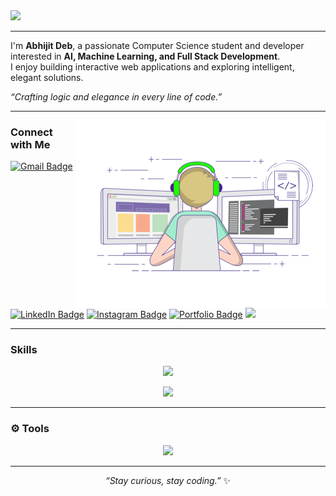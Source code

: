 <!-- Header -->
<img src="https://capsule-render.vercel.app/api?type=waving&color=0:3a8296,100:091519&height=150&text=Hi,%20I'm%20Abhijit%20Deb&fontSize=50&fontColor=61DAFB&fontAlignY=45&animation=twinkling&desc=Software%20Engineer%20|%20Problem%20Solver%20|%20AI%20Enthusiast&descSize=27&descAlignY=85&section=header" />

---

I'm **Abhijit Deb**, a passionate Computer Science student and developer interested in **AI, Machine Learning, and Full Stack Development**.  
I enjoy building interactive web applications and exploring intelligent, elegant solutions.

 *“Crafting logic and elegance in every line of code.”*

---

<img align="right" alt="Coding" width="400" src="https://raw.githubusercontent.com/devSouvik/devSouvik/master/gif3.gif">

###  Connect with Me

[![Gmail Badge](https://img.shields.io/badge/-abhijitdeb063@gmail.com-dc2626?style=flat&logo=gmail&logoColor=white)](mailto:abhijitdeb063@gmail.com)
[![LinkedIn Badge](https://img.shields.io/badge/-Abhijit%20Deb-0077B5?style=flat&logo=linkedin&logoColor=white)](https://www.linkedin.com/in/abhi-deb)
[![Instagram Badge](https://img.shields.io/badge/-_abhi___jit__-E4405F?style=flat&logo=instagram&logoColor=white)](https://www.instagram.com/_abhi___jit__/)
[![Portfolio Badge](https://img.shields.io/badge/-Portfolio-0EA5E9?style=flat&logo=vercel&logoColor=white)](https://abhijitdeb.github.io/)
![](https://komarev.com/ghpvc/?username=Abhijit-cmd&color=0EA5E9&label=Profile%20Views)


---

###  Skills

<p align="center">
  <a href="https://skillicons.dev">
    <img src="https://skillicons.dev/icons?i=python,js,html,css,react,flask,tensorflow" />
  </a>
</p>

<p align="center">
  <img src="https://img.shields.io/badge/Focus-AI%20|%20ML-0ea5e9?style=flat&logo=OpenAI&logoColor=white" />
</p>

  </a>
</p>

---

### ⚙️ Tools

<p align="center">
  <a href="https://skillicons.dev">
    <img src="https://skillicons.dev/icons?i=vscode,git,github,postman,linux" />
  </a>
</p>

---

<p align="center">
  <i>“Stay curious, stay coding.”</i> ✨
</p>
